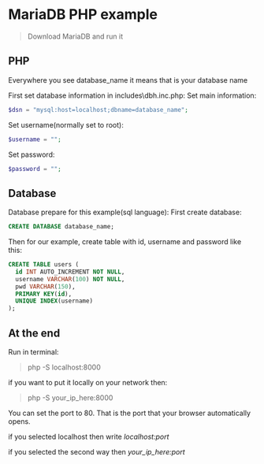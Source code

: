 # MariaDB PHP example

> Download MariaDB and run it

## PHP
Everywhere you see database_name it means that is your database name

First set database information in includes\dbh.inc.php:
Set main information:
```php
$dsn = "mysql:host=localhost;dbname=database_name";
```
Set username(normally set to root):
```php
$username = "";
```
Set password:
```php
$password = "";
```

## Database

Database prepare for this example(sql language):
First create database:
```sql
CREATE DATABASE database_name;
```

Then for our example, create table with id, username and password like this:
```sql
CREATE TABLE users (
  id INT AUTO_INCREMENT NOT NULL,
  username VARCHAR(100) NOT NULL,
  pwd VARCHAR(150),
  PRIMARY KEY(id),
  UNIQUE INDEX(username)
);
```

## At the end

Run in terminal:

> php -S localhost:8000

if you want to put it locally on your network then:

> php -S your_ip_here:8000


You can set the port to 80. That is the port that your browser automatically opens.

if you selected localhost then write *localhost:port*

if you selected the second way then *your_ip_here:port*
